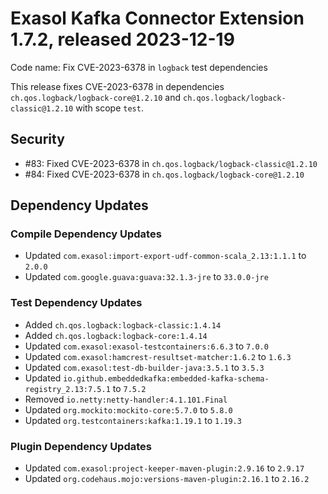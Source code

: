 # Exasol Kafka Connector Extension 1.7.2, released 2023-12-19

Code name: Fix CVE-2023-6378 in `logback` test dependencies

This release fixes CVE-2023-6378 in dependencies `ch.qos.logback/logback-core@1.2.10` and `ch.qos.logback/logback-classic@1.2.10` with scope `test`.

## Security

* #83: Fixed CVE-2023-6378 in `ch.qos.logback/logback-classic@1.2.10`
* #84: Fixed CVE-2023-6378 in `ch.qos.logback/logback-core@1.2.10`

## Dependency Updates

### Compile Dependency Updates

* Updated `com.exasol:import-export-udf-common-scala_2.13:1.1.1` to `2.0.0`
* Updated `com.google.guava:guava:32.1.3-jre` to `33.0.0-jre`

### Test Dependency Updates

* Added `ch.qos.logback:logback-classic:1.4.14`
* Added `ch.qos.logback:logback-core:1.4.14`
* Updated `com.exasol:exasol-testcontainers:6.6.3` to `7.0.0`
* Updated `com.exasol:hamcrest-resultset-matcher:1.6.2` to `1.6.3`
* Updated `com.exasol:test-db-builder-java:3.5.1` to `3.5.3`
* Updated `io.github.embeddedkafka:embedded-kafka-schema-registry_2.13:7.5.1` to `7.5.2`
* Removed `io.netty:netty-handler:4.1.101.Final`
* Updated `org.mockito:mockito-core:5.7.0` to `5.8.0`
* Updated `org.testcontainers:kafka:1.19.1` to `1.19.3`

### Plugin Dependency Updates

* Updated `com.exasol:project-keeper-maven-plugin:2.9.16` to `2.9.17`
* Updated `org.codehaus.mojo:versions-maven-plugin:2.16.1` to `2.16.2`
